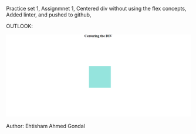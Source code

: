 Practice set 1,
Assignmnet 1,
Centered div without using the flex concepts,
Added linter, and pushed to github,

OUTLOOK:

![Alt text](image.png)

Author: Ehtisham Ahmed Gondal